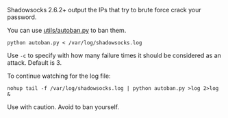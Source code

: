 Shadowsocks 2.6.2+ output the IPs that try to brute force crack your password.

You can use [utils/autoban.py](https://github.com/shadowsocks/shadowsocks/tree/master/utils) to ban them.

    python autoban.py < /var/log/shadowsocks.log

Use `-c` to specify with how many failure times it should be considered as an
attack. Default is 3.

To continue watching for the log file:

    nohup tail -f /var/log/shadowsocks.log | python autoban.py >log 2>log &

Use with caution. Avoid to ban yourself.